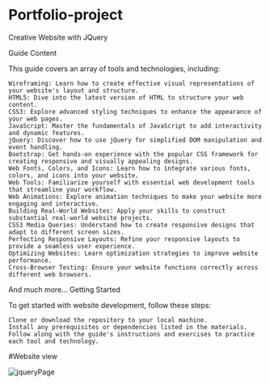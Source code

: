 # Portfolio-project
Creative Website with JQuery

Guide Content

This guide covers an array of tools and technologies, including:

    Wireframing: Learn how to create effective visual representations of your website's layout and structure.
    HTML5: Dive into the latest version of HTML to structure your web content.
    CSS3: Explore advanced styling techniques to enhance the appearance of your web pages.
    JavaScript: Master the fundamentals of JavaScript to add interactivity and dynamic features.
    jQuery: Discover how to use jQuery for simplified DOM manipulation and event handling.
    Bootstrap: Get hands-on experience with the popular CSS framework for creating responsive and visually appealing designs.
    Web Fonts, Colors, and Icons: Learn how to integrate various fonts, colors, and icons into your website.
    Web Tools: Familiarize yourself with essential web development tools that streamline your workflow.
    Web Animations: Explore animation techniques to make your website more engaging and interactive.
    Building Real-World Websites: Apply your skills to construct substantial real-world website projects.
    CSS3 Media Queries: Understand how to create responsive designs that adapt to different screen sizes.
    Perfecting Responsive Layouts: Refine your responsive layouts to provide a seamless user experience.
    Optimizing Websites: Learn optimization strategies to improve website performance.
    Cross-Browser Testing: Ensure your website functions correctly across different web browsers.

And much more...
Getting Started

To get started with website development, follow these steps:

    Clone or download the repository to your local machine.
    Install any prerequisites or dependencies listed in the materials.
    Follow along with the guide's instructions and exercises to practice each tool and technology.

#Website view


![jqueryPage](https://github.com/adnane84/Portfolio-project/assets/92402125/58880ccf-20b7-4b26-ac56-8ba9083242d2)
